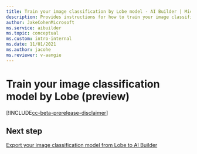 ```yaml
---
title: Train your image classification by Lobe model - AI Builder | Microsoft Docs
description: Provides instructions for how to train your image classification model by Lobe to add intelligence to your apps.
author: JakeCohenMicrosoft
ms.service: aibuilder
ms.topic: conceptual
ms.custom: intro-internal
ms.date: 11/01/2021
ms.author: jacohe
ms.reviewer: v-aangie
---
```


# Train your image classification model by Lobe (preview)

[!INCLUDE[cc-beta-prerelease-disclaimer](./includes/cc-beta-prerelease-disclaimer.md)]

## Next step

[Export your image classification model from Lobe to AI Builder](lobe-export.md)